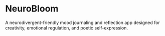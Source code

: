 # NeuroBloom
A neurodivergent-friendly mood journaling and reflection app designed for creativity, emotional regulation, and poetic self-expression.
